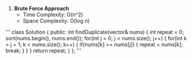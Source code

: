 1. **Brute Force Approach**
   - Time Complexity: O(n^2)
   - Space Complexity: O(log n)

'''
   class Solution {
   public:
       int findDuplicate(vector<int>& nums) {
           int repeat = 0;
           sort(nums.begin(), nums.end());
           for(int j = 0; j < nums.size(); j++) {
               for(int k = j + 1; k < nums.size(); k++) {
                   if(nums[k] == nums[j]) {
                       repeat = nums[k];
                       break;
                   }
               }
           }
           return repeat;
       }
   };
 '''

